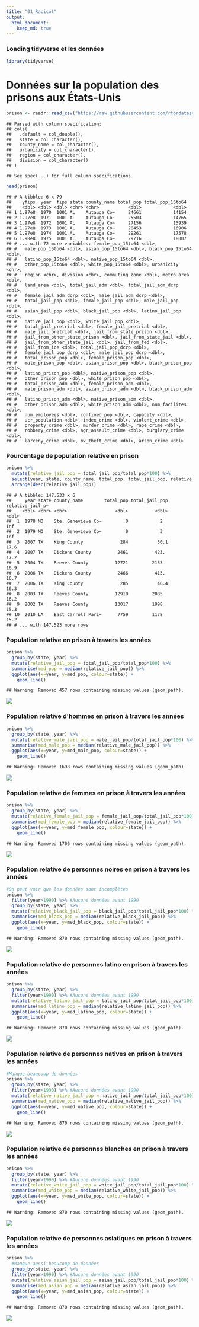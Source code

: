 ```yaml
---
title: "01_Racicot"
output: 
  html_document:
    keep_md: true
---
```




### Loading tidyverse et les données

```r
library(tidyverse)
```
# Données sur la population des prisons aux États-Unis

```r
prison <- readr::read_csv("https://raw.githubusercontent.com/rfordatascience/tidytuesday/master/data/2019/2019-01-22/incarceration_trends.csv")
```

```
## Parsed with column specification:
## cols(
##   .default = col_double(),
##   state = col_character(),
##   county_name = col_character(),
##   urbanicity = col_character(),
##   region = col_character(),
##   division = col_character()
## )
```

```
## See spec(...) for full column specifications.
```

```r
head(prison)
```

```
## # A tibble: 6 x 79
##    yfips  year  fips state county_name total_pop total_pop_15to64
##    <dbl> <dbl> <dbl> <chr> <chr>           <dbl>            <dbl>
## 1 1.97e8  1970  1001 AL    Autauga Co~     24661            14154
## 2 1.97e8  1971  1001 AL    Autauga Co~     25503            14765
## 3 1.97e8  1972  1001 AL    Autauga Co~     27156            15939
## 4 1.97e8  1973  1001 AL    Autauga Co~     28453            16906
## 5 1.97e8  1974  1001 AL    Autauga Co~     29261            17578
## 6 1.98e8  1975  1001 AL    Autauga Co~     29716            18007
## # ... with 72 more variables: female_pop_15to64 <dbl>,
## #   male_pop_15to64 <dbl>, asian_pop_15to64 <dbl>, black_pop_15to64 <dbl>,
## #   latino_pop_15to64 <dbl>, native_pop_15to64 <dbl>,
## #   other_pop_15to64 <dbl>, white_pop_15to64 <dbl>, urbanicity <chr>,
## #   region <chr>, division <chr>, commuting_zone <dbl>, metro_area <dbl>,
## #   land_area <dbl>, total_jail_adm <dbl>, total_jail_adm_dcrp <dbl>,
## #   female_jail_adm_dcrp <dbl>, male_jail_adm_dcrp <dbl>,
## #   total_jail_pop <dbl>, female_jail_pop <dbl>, male_jail_pop <dbl>,
## #   asian_jail_pop <dbl>, black_jail_pop <dbl>, latino_jail_pop <dbl>,
## #   native_jail_pop <dbl>, white_jail_pop <dbl>,
## #   total_jail_pretrial <dbl>, female_jail_pretrial <dbl>,
## #   male_jail_pretrial <dbl>, jail_from_state_prison <dbl>,
## #   jail_from_other_state_prison <dbl>, jail_from_state_jail <dbl>,
## #   jail_from_other_state_jail <dbl>, jail_from_fed <dbl>,
## #   jail_from_ice <dbl>, total_jail_pop_dcrp <dbl>,
## #   female_jail_pop_dcrp <dbl>, male_jail_pop_dcrp <dbl>,
## #   total_prison_pop <dbl>, female_prison_pop <dbl>,
## #   male_prison_pop <dbl>, asian_prison_pop <dbl>, black_prison_pop <dbl>,
## #   latino_prison_pop <dbl>, native_prison_pop <dbl>,
## #   other_prison_pop <dbl>, white_prison_pop <dbl>,
## #   total_prison_adm <dbl>, female_prison_adm <dbl>,
## #   male_prison_adm <dbl>, asian_prison_adm <dbl>, black_prison_adm <dbl>,
## #   latino_prison_adm <dbl>, native_prison_adm <dbl>,
## #   other_prison_adm <dbl>, white_prison_adm <dbl>, num_facilites <dbl>,
## #   num_employees <dbl>, confined_pop <dbl>, capacity <dbl>,
## #   ucr_population <dbl>, index_crime <dbl>, violent_crime <dbl>,
## #   property_crime <dbl>, murder_crime <dbl>, rape_crime <dbl>,
## #   robbery_crime <dbl>, agr_assault_crime <dbl>, burglary_crime <dbl>,
## #   larceny_crime <dbl>, mv_theft_crime <dbl>, arson_crime <dbl>
```

### Pourcentage de population relative en prison

```r
prison %>%
  mutate(relative_jail_pop = total_jail_pop/total_pop*100) %>%
  select(year, state, county_name, total_pop, total_jail_pop, relative_jail_pop) %>%
  arrange(desc(relative_jail_pop))
```

```
## # A tibble: 147,533 x 6
##     year state county_name        total_pop total_jail_pop relative_jail_p~
##    <dbl> <chr> <chr>                  <dbl>          <dbl>            <dbl>
##  1  1978 MO    Ste. Genevieve Co~         0            2              Inf  
##  2  1979 MO    Ste. Genevieve Co~         0            3              Inf  
##  3  2007 TX    King County              284           50.1             17.6
##  4  2007 TX    Dickens County          2461          423.              17.2
##  5  2004 TX    Reeves County          12721         2153               16.9
##  6  2006 TX    Dickens County          2466          413.              16.7
##  7  2006 TX    King County              285           46.4             16.3
##  8  2003 TX    Reeves County          12910         2085               16.2
##  9  2002 TX    Reeves County          13017         1998               15.3
## 10  2010 LA    East Carroll Pari~      7759         1178               15.2
## # ... with 147,523 more rows
```

### Population relative en prison à travers les années

```r
prison %>%
  group_by(state, year) %>%
  mutate(relative_jail_pop = total_jail_pop/total_pop*100) %>%
  summarise(med_pop = median(relative_jail_pop)) %>%
  ggplot(aes(x=year, y=med_pop, colour=state)) +
    geom_line()
```

```
## Warning: Removed 457 rows containing missing values (geom_path).
```

![](01_Racicot_files/figure-html/Relative_jail_pop_over_years-1.png)<!-- -->

### Population relative d'hommes en prison à travers les années

```r
prison %>%
  group_by(state, year) %>%
  mutate(relative_male_jail_pop = male_jail_pop/total_jail_pop*100) %>%
  summarise(med_male_pop = median(relative_male_jail_pop)) %>%
  ggplot(aes(x=year, y=med_male_pop, colour=state)) +
    geom_line()
```

```
## Warning: Removed 1698 rows containing missing values (geom_path).
```

![](01_Racicot_files/figure-html/Relative_male_jail_pop_over_years-1.png)<!-- -->

### Population relative de femmes en prison à travers les années

```r
prison %>%
  group_by(state, year) %>%
  mutate(relative_female_jail_pop = female_jail_pop/total_jail_pop*100) %>%
  summarise(med_female_pop = median(relative_female_jail_pop)) %>%
  ggplot(aes(x=year, y=med_female_pop, colour=state)) +
    geom_line()
```

```
## Warning: Removed 1706 rows containing missing values (geom_path).
```

![](01_Racicot_files/figure-html/Relative_female_jail_pop_over_years-1.png)<!-- -->

### Population relative de personnes noires en prison à travers les années

```r
#On peut voir que les données sont incomplètes
prison %>%
  filter(year>1990) %>% #Aucune données avant 1990
  group_by(state, year) %>%
  mutate(relative_black_jail_pop = black_jail_pop/total_jail_pop*100) %>%
  summarise(med_black_pop = median(relative_black_jail_pop)) %>%
  ggplot(aes(x=year, y=med_black_pop, colour=state)) +
    geom_line()
```

```
## Warning: Removed 870 rows containing missing values (geom_path).
```

![](01_Racicot_files/figure-html/Relative_black_jail_pop_over_years-1.png)<!-- -->

### Population relative de personnes latino en prison à travers les années

```r
prison %>%
  group_by(state, year) %>%
  filter(year>1990) %>% #Aucune données avant 1990
  mutate(relative_latino_jail_pop = latino_jail_pop/total_jail_pop*100) %>%
  summarise(med_latino_pop = median(relative_latino_jail_pop)) %>%
  ggplot(aes(x=year, y=med_latino_pop, colour=state)) +
    geom_line()
```

```
## Warning: Removed 870 rows containing missing values (geom_path).
```

![](01_Racicot_files/figure-html/Relative_latino_jail_pop_over_years-1.png)<!-- -->

### Population relative de personnes natives en prison à travers les années

```r
#Manque beaucoup de données
prison %>%
  group_by(state, year) %>%
  filter(year>1990) %>% #Aucune données avant 1990
  mutate(relative_native_jail_pop = native_jail_pop/total_jail_pop*100) %>%
  summarise(med_native_pop = median(relative_native_jail_pop)) %>%
  ggplot(aes(x=year, y=med_native_pop, colour=state)) +
    geom_line()
```

```
## Warning: Removed 870 rows containing missing values (geom_path).
```

![](01_Racicot_files/figure-html/Relative_native_jail_pop_over_years-1.png)<!-- -->

### Population relative de personnes blanches en prison à travers les années

```r
prison %>%
  group_by(state, year) %>%
  filter(year>1990) %>% #Aucune données avant 1990
  mutate(relative_white_jail_pop = white_jail_pop/total_jail_pop*100) %>%
  summarise(med_white_pop = median(relative_white_jail_pop)) %>%
  ggplot(aes(x=year, y=med_white_pop, colour=state)) +
    geom_line()
```

```
## Warning: Removed 870 rows containing missing values (geom_path).
```

![](01_Racicot_files/figure-html/Relative_white_jail_pop_over_years-1.png)<!-- -->

### Population relative de personnes asiatiques en prison à travers les années

```r
prison %>%
  #Manque aussi beaucoup de données
  group_by(state, year) %>%
  filter(year>1990) %>% #Aucune données avant 1990
  mutate(relative_asian_jail_pop = asian_jail_pop/total_jail_pop*100) %>%
  summarise(med_asian_pop = median(relative_asian_jail_pop)) %>%
  ggplot(aes(x=year, y=med_asian_pop, colour=state)) +
    geom_line()
```

```
## Warning: Removed 870 rows containing missing values (geom_path).
```

![](01_Racicot_files/figure-html/Relative_asian_jail_pop_over_years-1.png)<!-- -->

